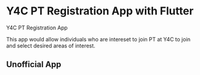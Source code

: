 # Y4C PT Registration App with Flutter

Y4C PT Registration App

This app would allow individuals who are intereset to join PT at Y4C to join and select desired areas of interest.
<h2> Unofficial App</h2>
